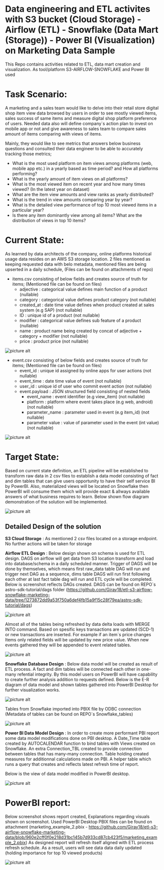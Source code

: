 # Data engineering and ETL activites with S3 bucket (Cloud Storage) - Airflow (ETL) - Snowflake (Data Mart (Storage)) - Power BI (Visualization) on Marketing Data Sample
This Repo contains activities related to ETL, data mart creation and visualization. As tool/platform S3-AIRFLOW-SNOWFLAKE and Power BI used

# Task Scenario:
A marketing and a sales team would like to delve into their retail store digital shop item view data browsed by users in order to see mostly viewed items, sales success of same items and measure digital shop platform preference of users.
Needed data also will define company`s action plan to invest on mobile app or not and give awareness to sales team to compare sales amount of items comparing with views of items.

Mainly, they would like to see metrics that answers below business questions and consulted their data engineer to be able to accurately tracking those metrics;

  - What is the most used platform on item views among platforms (web, mobile app etc.) in a yearly based as time period? and How all platforms performing?
  - What is the yearly amount of item views on all platforms?
  - What is the most viewed item on recent year and how many times viewed? (In the latest year on dataset)
  - What are the item view amounts and view ranks as yearly distributed?
  - What is the trend in view amounts comparing year by year?
  - What is the detailed view performance of top 10 most viewed items in a particular year?
  - Is there any item dominantly view among all items? What are the distribution of views in top 10 items?

# Current State:
As learned by data architects of the company, online platforms historical usage data resides on an AWS S3 storage location.
2 files mentioned as keeping requested data with belo metadata, mentioned files are being upserted in a daily schedule, (Files can be found on attachments of repo)

* items.csv consisting of below fields and creates source of truth for items; (Mentioned file can be found on files)
  * adjective : categorical value defines main function of a product (nullable)
  * category :  categorical value defines product category (not nullable)
  * created_at : date time value defines when product created at sales system (e.g SAP) (not nullable)
  * ID : unique id of a product (not nullable)
  * modifier : categorical value defines sub feature of a product (nullable)
  * name : product name being created by concat of adjective + category + modifier (not nullable)
  * price : product price (not nullable)
 
![picture alt](items-first-3-line.png)
 
* event.csv consisting of below fields and creates source of truth for items; (Mentioned file can be found on files)
  * event_id :  unique id assigned by online apps for user actions (not nullable)
  * event_time : date time value of event (not nullable)
  * user_id : unique id of user who commit event action (not nullable)
  * event.payload :  JSON structured field consisting of nested fields 
    * event_name : event identifier (e.g view_item) (not nullable)
    * platform : platform where event takes place (e.g web, android) (not nullable)
    * parameter_name :  parameter used in event (e.g item_id) (not nullable)
    * parameter value : value of parameter used in the event (int value) (not nullable)

![picture alt](events-first-3-line.png)

# Target State:
Based on current state definition, an ETL pipeline will be established to transform raw data in 2 csv files to establish a data model consisting of fact and dim tables that can give users opportunity to have their self service BI by PowerBI. 
Also, materialized views will be located on Snowflake then PowerBI will consume them which will provide exact & allways available answers of what business requires to learn.
Below shown flow diagram demonstration of the solution will be implemented.

![picture alt](flow-diagram-etl-flow-diagram.jpg)


## Detailed Design of the solution

**S3 Cloud Storage** : As mentioned 2 csv files located on a storage endpoint. No further actions will be taken for storage

**Airflow ETL Design** : Below design shown on schema is used for ETL design. DAGS on airflow will get data from S3 location transform and load into database/schema in a daily scheduled manner. Trigger of DAGS will be done by themselves, which means first raw_data table DAG will run and trigger next DAG as a sequence, dims table DAGS will run first following each other at last fact table dag will run and ETL cycle will be completed.
Below is screenshot reflects DAGs created. DAGS can be found on REPO`s astro-sdk-tutorial/dags folder (https://github.com/Giray18/etl-s3-airflow-snowflake-marketing-data/tree/1273872dd9a53f750a6def4fb15a9f15c28f79ea/astro-sdk-tutorial/dags)

![picture alt](dags-1.png)

Almost all of the tables being refreshed by data delta loads with MERGE INTO command. Based on spesific keys transactions are updated (SCD-1) or new transactions are inserted. 
For example if an item`s price changes Items only related fields will be updated by new price value. When new events gathered they will be appended to event related tables.

![picture alt](flow-diagram-ETL-design.jpg)


**Snowflake Database Design** : Below data model will be created as result of ETL process. A fact and dim tables will be connected each other in one-many refential integrity. By this model users on PowerBI will have capability to create further analysis addition to requests defined.
Below is the E-R diagram of data model and shown tables gathered into PowerBI Desktop for further visualization works.

![picture alt](flow-diagram-data-model.jpg)

Tables from Snowflake imported into PBIX file by ODBC connection (Metadata of tables can be found on REPO`s Snowflake_tables)

![picture alt](tables-pbi-import.png)

**Power BI Data Model Design** : In order to create more performant PBI report some data model modifications done on PBI desktop. A Date_Time table created by AUTOCALENDAR function to bind tables with Views created on Snowflake. An extra Connection_TBL created to provide connection between tables that has many-many connection. Table holding created measures for additionnal calculations made on PBI. A helper table which runs a query that creates and reflects latest refresh time of report.

Below is the view of data model modified in PowerBI desktop.

![picture alt](PBI-data-model.jpg)

# PowerBI report:

Below screenshot shows report created, Explanations regarding visuals shown on screenshot. Used PowerBI Desktop PBIX files can be found on attachment (marketing_example_2.pbix - https://github.com/Giray18/etl-s3-airflow-snowflake-marketing-data/blob/960e2cff0f0e218d31bc145b7d933cd87cb423f5/marketing_example_2.pbix) 
As designed report will refresh itself aligned with ETL process refresh schedule. As a result, users will see data data daily updated (holding importance for top 10 viewed products)

![picture alt](report-overview.jpg)





